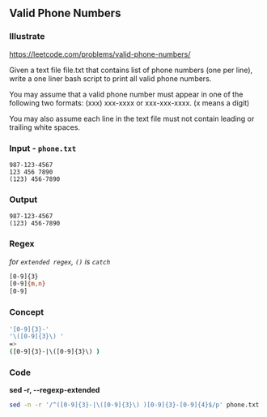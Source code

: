 ## Valid Phone Numbers
### Illustrate
<https://leetcode.com/problems/valid-phone-numbers/>

Given a text file file.txt that contains list of phone numbers (one per line), write a one liner bash script to print all valid phone numbers.

You may assume that a valid phone number must appear in one of the following two formats: (xxx) xxx-xxxx or xxx-xxx-xxxx. (x means a digit)

You may also assume each line in the text file must not contain leading or trailing white spaces.

### Input - `phone.txt`
```
987-123-4567
123 456 7890
(123) 456-7890
```

### Output
```
987-123-4567
(123) 456-7890
```

### Regex
_for `extended regex`, `()` is `catch`_

```bash
[0-9]{3}
[0-9]{m,n}
[0-9]
```

### Concept
```bash
'[0-9]{3}-'
'\([0-9]{3}\) '
=>
([0-9]{3}-|\([0-9]{3}\) )
```

### Code

**sed -r, --regexp-extended**

```bash
sed -n -r '/^([0-9]{3}-|\([0-9]{3}\) )[0-9]{3}-[0-9]{4}$/p' phone.txt
```
